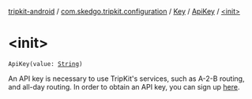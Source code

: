 [tripkit-android](../../../index.md) / [com.skedgo.tripkit.configuration](../../index.md) / [Key](../index.md) / [ApiKey](index.md) / [&lt;init&gt;](./-init-.md)

# &lt;init&gt;

`ApiKey(value: `[`String`](https://kotlinlang.org/api/latest/jvm/stdlib/kotlin/-string/index.html)`)`

An API key is necessary to use TripKit's services, such as A-2-B routing,
and all-day routing. In order to obtain an API key,
you can sign up [here](https://tripgo.3scale.net).

